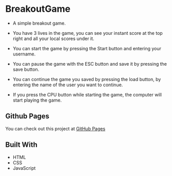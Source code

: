 # BreakoutGame

- A simple breakout game.

- You have 3 lives in the game, you can see your instant score at the top right and all your local scores under it.

- You can start the game by pressing the Start button and entering your username.

- You can pause the game with the ESC button and save it by pressing the save button.

- You can continue the game you saved by pressing the load button, by entering the name of the user you want to continue.

- If you press the CPU button while starting the game, the computer will start playing the game.

## Github Pages

You can check out this project at [GitHub Pages](https://sahinaykkt.github.io/BreakoutGame/)

## Built With

* HTML
* CSS
* JavaScript
